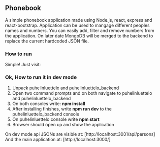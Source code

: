 ## Phonebook
A simple phonebook application made using Node.js, react, express and react-bootstrap. Application can be used to mangage different peoples names and numbers. You can easily add, filter and remove numbers from the application. On later date MongoDB will be merged to the backend to replace the current hardcoded JSON file.

### How to run
Simple! Just visit: 

### Ok, How to run it in dev mode
1. Unpack puhelinluettelo and puhelinluettelo_backend
2. Open two command prompts and on both navigate to puhelinluettelo and puhelinluettelo_backend
3. On both consoles write: **npm install**
4. After installing finishes, write **npm run dev** to the puhelinluettelo_backend console
5. On puhelinluettelo console write **npm start**
6. Browser should open up and show the application

On dev mode api JSONs are visible at: [http://localhost:3001/api/persons]
And the main application at: [http://localhost:3000/]